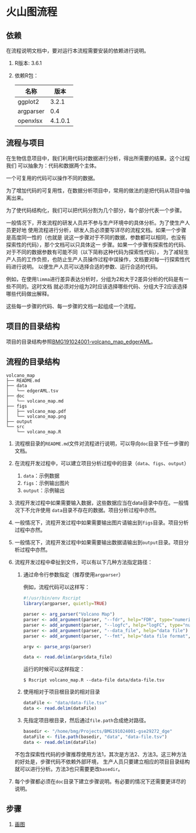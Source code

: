 # 火山图流程

## 依赖

在流程说明文档中，要对运行本流程需要安装的依赖进行说明。

1. R版本: 3.6.1
2. 依赖R包：

    |      名称   |    版本   |
    |------------|----------|
    |   ggplot2  |   3.2.1  |
    | argparser  |     0.4  |
    |  openxlsx  | 4.1.0.1  |
    
## 流程与项目

在生物信息项目中，我们利用代码对数据进行分析，得出所需要的结果。这个过程我们
可以抽象为：代码和数据两个主体。

一个可复用的代码可以操作不同的数据。

为了增加代码的可复用性，在数据分析项目中，常用的做法的是把代码从项目中抽离出来。

为了使代码结构化，我们可以把代码分割为几个部分，每个部分代表一个步骤。

一般情况下，开发流程的研发人员并不参与生产环境中的具体分析。为了使生产人员更好地
使用流程进行分析，研发人员必须要写详尽的流程文档。如果一个步骤是高度同一性的（也就是
说这一步骤对于不同的数据，参数都可以相同，也没有探索性的代码），那个文档可以只具体这一
步骤。如果一个步骤有探索性的代码、对于不同的数据参数有可能不同（以下简称这种代码为探索性代码），
为了减轻生产人员的工作负担，也防止生产人员操作过程中误操作，文档要对每一行探索性代码进行说明。
以便生产人员可以选择合适的参数、运行合适的代码。

例如，在使用`limma`进行差异表达分析时，分组为2和大于2差异分析的代码是有一些不同的。这时文档
就必须对分组为2时应该选择哪些代码、分组大于2应该选择哪些代码做出解释。

这些每一步骤的代码、每一步骤的文档一起组成一个流程。

## 项目的目录结构

项目的目录结构参照[BMG191024001-volcano_map_edgerAML](https://github.com/sxropensource/BMG191024001-volcano_map_edgerAML)。

## 流程的目录结构

```
volcano_map
├── README.md
├── data
│   └── edgerAML.tsv
├── doc
│   └── volcano_map.md
├── figs
│   ├── volcano_map.pdf
│   └── volcano_map.png
├── output
└── src
    └── volcano_map.R
```

1. 流程根目录的`README.md`文件对流程进行说明，可以导向`doc`目录下任一步骤的文档。
2. 在流程开发过程中，可以建立项目分析过程中的目录（`data`、`figs`、`output`）

    1. `data`：示例数据
    2. `figs`：示例输出图片
    3. `output`：示例输出
3. 流程开发过程中如果需要输入数据，这些数据应当在data目录中存在。一般情况下不允许使用
   `data`目录不存在的数据。项目分析过程中亦然。
4. 一般情况下，流程开发过程中如果需要输出图片请输出到`figs`目录。项目分析过程中亦然。
5. 一般情况下，流程开发过程中如果需要输出数据请输出到`output`目录。项目分析过程中亦然。
6. 流程开发过程中牵扯到文件，可以有以下几种方法指定路径：

    1. 通过命令行参数指定（推荐使用`argparser`）
    
        例如，流程代码可以这样写：
        
        ```r
        #!/usr/bin/env Rscript
        library(argparser, quietly=TRUE)

        parser <- arg_parser("Volcano Map")
        parser <- add_argument(parser, "--fdr", help="FDR", type="numeric", default=0.01)
        parser <- add_argument(parser, "--logfc", help="logFC", type="numeric", default=2)
        parser <- add_argument(parser, "--data_file", help="data file")
        parser <- add_argument(parser, "--fmt", help="data file format", default="tsv")

        argv <- parse_args(parser)

        data <- read.delim(argv$data_file)
        ```
        
        运行的时候可以这样指定：
        ```
        $ Rscript volcano_map.R --data-file data/data-file.tsv
        ```
    2. 使用相对于项目根目录的相对目录
    
        ```r
        dataFile <- "data/data-file.tsv"
        data <- read.delim(dataFile)
        ```
    3. 先指定项目根目录，然后通过`file.path`合成绝对路径。
    
        ```r
        basedir <- "/home/bmg/Projects/BMG191024001-gse29272_dge"
        dataFile <- file.path(basedir, "data", "data-file.tsv")
        data <- read.delim(dataFile)
        ```
    不包含探索性代码的步骤推荐使用方法1，其次是方法2、方法3。这三种方法的好处是，步骤代码不依赖外部环境，
    生产人员只要建立相应的项目目录结构就可以进行分析。方法3也只需要更改`basedir`。
6. 每个步骤都必须在`doc`目录下建立步骤说明。有必要的情况下还需要更详尽的说明。

## 步骤

1. [画图](doc/volcano_map.md)
